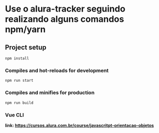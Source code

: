 # Use o alura-tracker seguindo realizando alguns comandos npm/yarn

## Project setup
```
npm install
```

### Compiles and hot-reloads for development
```
npm run start
```

### Compiles and minifies for production
```
npm run build
```
### Vue CLI
<b> link: https://cursos.alura.com.br/course/javascritpt-orientacao-objetos </b>

